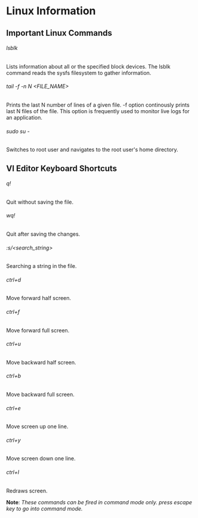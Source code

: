 # Linux Information

## Important Linux Commands

###### lsblk
Lists information about all or the specified block devices. The lsblk command reads the sysfs filesystem to gather information.

###### tail -f -n N <FILE_NAME>
Prints the last N number of lines of a given file. -f option continously prints last N files of the file. This option is frequently used to monitor live logs for an application.

###### sudo su -
Switches to root user and navigates to the root user's home directory.

## VI Editor Keyboard Shortcuts
###### q!
Quit without saving the file.

###### wq!
Quit after saving the changes.

###### :s/<search_string>
Searching a string in the file.

###### ctrl+d
Move forward half screen.

###### ctrl+f
Move forward full screen.

###### ctrl+u
Move backward half screen.

###### ctrl+b
Move backward full screen.

###### ctrl+e
Move screen up one line.

###### ctrl+y
Move screen down one line.

###### ctrl+I
Redraws screen.

**Note**: _These commands can be fired in command mode only. press _escape_ key to go into command mode._
